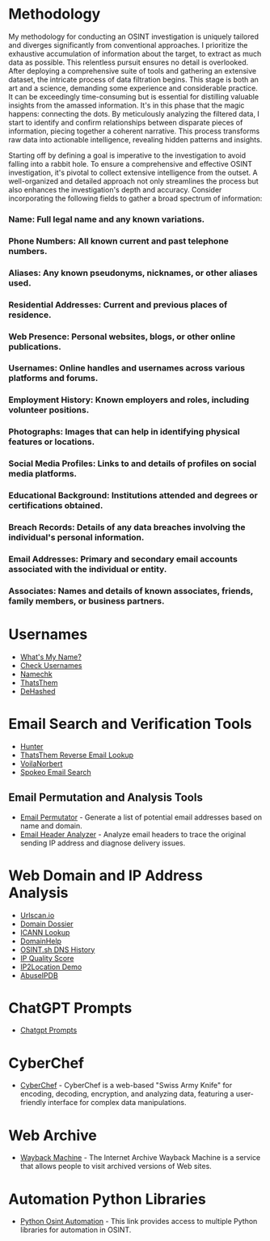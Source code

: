 # Methodology 

My methodology for conducting an OSINT investigation is uniquely tailored and diverges significantly from conventional 
approaches. I prioritize the exhaustive accumulation of information about the target, to extract as much data as possible. 
This relentless pursuit ensures no detail is overlooked. After deploying a comprehensive suite of tools and gathering an extensive 
dataset, the intricate process of data filtration begins. This stage is both an art and a science, demanding some experience and considerable 
practice. It can be exceedingly time-consuming but is essential for distilling valuable insights from the amassed information. It's in this phase 
that the magic happens: connecting the dots. By meticulously analyzing the filtered data, I start to identify and confirm relationships between disparate 
pieces of information, piecing together a coherent narrative. This process transforms raw data into actionable intelligence, revealing hidden patterns and insights.

Starting off by defining a goal is imperative to the investigation to avoid falling into a rabbit hole. 
To ensure a comprehensive and effective OSINT investigation, it's pivotal to collect extensive intelligence 
from the outset. A well-organized and detailed approach not only streamlines the process but also enhances the 
investigation's depth and accuracy. Consider incorporating the following fields to gather a broad spectrum of information:

### Name: Full legal name and any known variations.
### Phone Numbers: All known current and past telephone numbers.
### Aliases: Any known pseudonyms, nicknames, or other aliases used.
### Residential Addresses: Current and previous places of residence.
### Web Presence: Personal websites, blogs, or other online publications.
### Usernames: Online handles and usernames across various platforms and forums.
### Employment History: Known employers and roles, including volunteer positions.
### Photographs: Images that can help in identifying physical features or locations.
### Social Media Profiles: Links to and details of profiles on social media platforms.
### Educational Background: Institutions attended and degrees or certifications obtained.
### Breach Records: Details of any data breaches involving the individual's personal information.
### Email Addresses: Primary and secondary email accounts associated with the individual or entity.
### Associates: Names and details of known associates, friends, family members, or business partners.


# Usernames

- [What's My Name?](https://whatsmyname.app/)
- [Check Usernames](https://checkusernames.com/)
- [Namechk](https://namechk.com/)
- [ThatsThem](https://thatsthem.com/)
- [DeHashed](https://dehashed.com/)


# Email Search and Verification Tools

- [Hunter](https://hunter.io/)
- [ThatsThem Reverse Email Lookup](https://thatsthem.com/reverse-email-lookup)
- [VoilaNorbert](https://www.voilanorbert.com/)
- [Spokeo Email Search](https://www.spokeo.com/email-search)
  
## Email Permutation and Analysis Tools

- [Email Permutator](http://metricsparrow.com/toolkit/email-permutator/) - Generate a list of potential email addresses based on name and domain.
- [Email Header Analyzer](https://mxtoolbox.com/EmailHeaders.aspx) - Analyze email headers to trace the original sending IP address and diagnose delivery issues.

# Web Domain and IP Address Analysis

- [Urlscan.io](https://urlscan.io/)
- [Domain Dossier](https://centralops.net/co/DomainDossier.aspx)
- [ICANN Lookup](https://lookup.icann.org/en/lookup)
- [DomainHelp](https://domainhelp.com/)
- [OSINT.sh DNS History](https://osint.sh/dnshistory/)
- [IP Quality Score](https://www.ipqualityscore.com/free-ip-lookup-proxy-vpn-test)
- [IP2Location Demo](https://www.ip2location.com/demo/)
- [AbuseIPDB](https://www.abuseipdb.com/)

# ChatGPT Prompts

- [Chatgpt Prompts](https://github.com/f/awesome-chatgpt-prompts)

# CyberChef


- [CyberChef](https://gchq.github.io/CyberChef/) - CyberChef is a web-based "Swiss Army Knife" for encoding, decoding, encryption, and analyzing data, featuring a user-friendly interface for complex data manipulations.

# Web Archive

- [Wayback Machine](http://web.archive.org/) - The Internet Archive Wayback Machine is a service that allows people to visit archived versions of Web sites.

# Automation Python Libraries


- [Python Osint Automation](https://intel471.com/blog/python-libraries-for-osint-automation) - This link provides access to multiple Python libraries for automation in OSINT.









                                                     
                                                     
                                                     
                                                     
                                                     
                                                     






    

